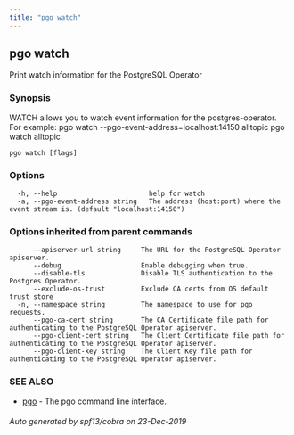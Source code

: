 ```yaml
---
title: "pgo watch"
---
```

## pgo watch

Print watch information for the PostgreSQL Operator

### Synopsis

WATCH allows you to watch event information for the postgres-operator. For example:
		pgo watch --pgo-event-address=localhost:14150  alltopic
		pgo watch alltopic

```
pgo watch [flags]
```

### Options

```
  -h, --help                       help for watch
  -a, --pgo-event-address string   The address (host:port) where the event stream is. (default "localhost:14150")
```

### Options inherited from parent commands

```
      --apiserver-url string     The URL for the PostgreSQL Operator apiserver.
      --debug                    Enable debugging when true.
      --disable-tls              Disable TLS authentication to the Postgres Operator.
      --exclude-os-trust         Exclude CA certs from OS default trust store
  -n, --namespace string         The namespace to use for pgo requests.
      --pgo-ca-cert string       The CA Certificate file path for authenticating to the PostgreSQL Operator apiserver.
      --pgo-client-cert string   The Client Certificate file path for authenticating to the PostgreSQL Operator apiserver.
      --pgo-client-key string    The Client Key file path for authenticating to the PostgreSQL Operator apiserver.
```

### SEE ALSO

* [pgo](/operatorcli/cli/pgo/)	 - The pgo command line interface.

###### Auto generated by spf13/cobra on 23-Dec-2019

